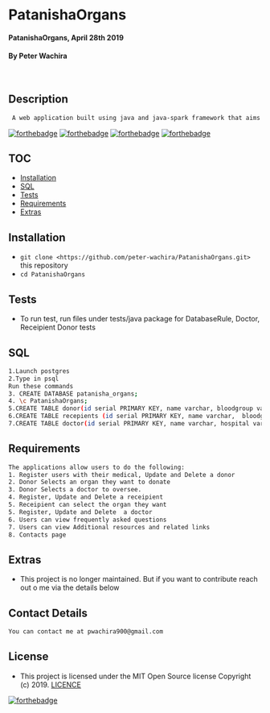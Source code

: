 # PatanishaOrgans
#### PatanishaOrgans, April 28th 2019
#### By **Peter Wachira**
![]()
![]()
## Description

```bash
 A web application built using java and java-spark framework that aims at speeding up the process of linking organ donors to organ recipients. 
```


[![forthebadge](https://forthebadge.com/images/badges/powered-by-electricity.svg)](https://forthebadge.com)
[![forthebadge](https://forthebadge.com/images/badges/made-with-java.svg)](https://forthebadge.com)
[![forthebadge](https://forthebadge.com/images/badges/uses-html.svg)](https://forthebadge.com)
[![forthebadge](https://forthebadge.com/images/badges/uses-css.svg)](https://forthebadge.com)


## TOC

- [Installation](#Installation)
- [SQL](#SQL)
- [Tests](#Tests)
- [Requirements](#Requirements)
- [Extras](#extras)


## Installation
* `git clone <https://github.com/peter-wachira/PatanishaOrgans.git>` this repository
* `cd PatanishaOrgans`

## Tests

- To run test, run files under tests/java package for DatabaseRule, Doctor, Receipient Donor tests 

## SQL
```bash
1.Launch postgres
2.Type in psql
Run these commands
3. CREATE DATABASE patanisha_organs;
4. \c PatanishaOrgans;
5.CREATE TABLE donor(id serial PRIMARY KEY, name varchar, bloodgroup varchar, organ varchar, doctorid int);
6.CREATE TABLE recepients (id serial PRIMARY KEY, name varchar,  bloodgroup varchar, organ varchar, doctorid varchar);
7.CREATE TABLE doctor(id serial PRIMARY KEY, name varchar, hospital varchar, contact varchar);
```



## Requirements

```bash
The applications allow users to do the following:
1. Register users with their medical, Update and Delete a donor
2. Donor Selects an organ they want to donate
3. Donor Selects a doctor to oversee.
4. Register, Update and Delete a receipient  
5. Receipient can select the organ they want 
5. Register, Update and Delete  a doctor
6. Users can view frequently asked questions
7. Users can view Additional resources and related links 
8. Contacts page
```

## Extras

- This project is no longer maintained. But if you want to contribute reach out o me via the details below 



## Contact Details
```bash
You can contact me at pwachira900@gmail.com
```

## License
- This project is licensed under the MIT Open Source license Copyright (c) 2019. [LICENCE](https://github.com/peter-wachira/PatanishaOrgans/blob/master/LICENCE)

[![forthebadge](https://forthebadge.com/images/badges/makes-people-smile.svg)](https://forthebadge.com)
